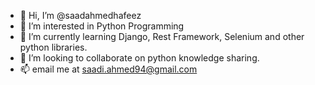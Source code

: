 - 👋 Hi, I’m @saadahmedhafeez
- 👀 I’m interested in Python Programming
- 🌱 I’m currently learning Django, Rest Framework, Selenium and other python libraries.
- 💞️ I’m looking to collaborate on python knowledge sharing.
- 📫 email me at saadi.ahmed94@gmail.com

<!---
saadahmedhafeez/saadahmedhafeez is a ✨ special ✨ repository because its `README.md` (this file) appears on your GitHub profile.
You can click the Preview link to take a look at your changes.
--->
